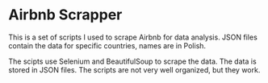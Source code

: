 # Airbnb Scrapper

This is a set of scripts I used to scrape Airbnb for data analysis. JSON files contain the data for specific countries, names are in Polish.

The scipts use Selenium and BeautifulSoup to scrape the data. The data is stored in JSON files. The scripts are not very well organized, but they work.
